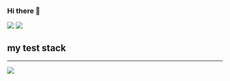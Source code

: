 ### Hi there 👋

<a href="https://todayilearn12.tistory.com/" target="_blank"><img src="https://img.shields.io/badge/BLOG-000000?style=?style=flat-square&logo=Tistory&logoColor=ffffff"/></a>
<img src="https://img.shields.io/badge/tofu20131101@gmail.com-EA4335?style=?style=flat-square&logo=Gmail&logoColor=ffffff"/>

<h2>my test stack</h2>
<hr/>
<img src="https://img.shields.io/badge/BLOG-000000?style=?style=flat-square&logo=Tistory&logoColor=ffffff"/>

